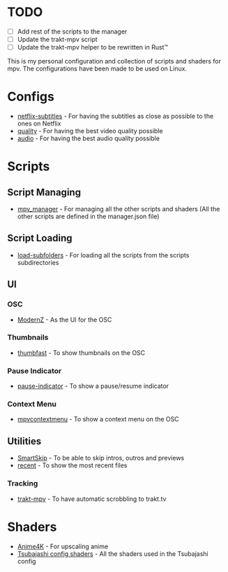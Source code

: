 # TODO
- [ ] Add rest of the scripts to the manager
- [ ] Update the trakt-mpv script
- [ ] Update the trakt-mpv helper to be rewritten in Rust™️

This is my personal configuration and collection of scripts and shaders for mpv.
The configurations have been made to be used on Linux.

# Configs
- [netflix-subtitles](https://github.com/ang3lo-azevedo/mpv/tree/main/conf/netflix-subtitles) - For having the subtitles as close as possible to the ones on Netflix
- [quality](https://github.com/ang3lo-azevedo/mpv/tree/main/conf/quality) - For having the best video quality possible
- [audio](https://github.com/ang3lo-azevedo/mpv/tree/main/conf/audio) - For having the best audio quality possible

# Scripts
## Script Managing
- [mpv_manager](https://github.com/ang3lo-azevedo/mpv/tree/main/scripts/mpv_manager) - For managing all the other scripts and shaders (All the other scripts are defined in the manager.json file)

## Script Loading
- [load-subfolders](https://github.com/ang3lo-azevedo/mpv/tree/main/scripts/load-subfolders) - For loading all the scripts from the scripts subdirectories


## UI
### OSC
- [ModernZ](https://github.com/Samillion/ModernZ) - As the UI for the OSC

### Thumbnails
- [thumbfast](https://github.com/po5/thumbfast) - To show thumbnails on the OSC

### Pause Indicator
- [pause-indicator](https://github.com/thisisshihan/mpv-player-config-snad/tree/mpv-config-snad-windows-ubuntu-linux-macos/removed_conf/scripts/pause-indicator.lua) - To show a pause/resume indicator

### Context Menu
- [mpvcontextmenu](https://gitlab.com/carmanaught/mpvcontextmenu/) - To show a context menu on the OSC


## Utilities
- [SmartSkip](https://github.com/Eisa01/mpv-scripts/blob/master/scripts/SmartSkip.lua) - To be able to skip intros, outros and previews
- [recent](https://github.com/hacel/recent) - To show the most recent files

### Tracking
- [trakt-mpv](https://github.com/ang3lo-azevedo/mpv/tree/main/scripts/utils/tracking/trakt-mpv) - To have automatic scrobbling to trakt.tv



# Shaders
- [Anime4K](https://github.com/bloc97/Anime4K) - For upscaling anime
- [Tsubajashi config shaders](https://github.com/Tsubajashi/mpv-settings/tree/master/shaders) - All the shaders used in the Tsubajashi config